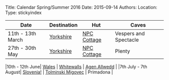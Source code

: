 Title: Calendar Spring/Summer 2016
Date: 2015-09-14
Authors:
Location:
Type: stickyindex

|Date              | Destination                          | Hut                                                                                  | Caves  |  
| ---              |  ---                                 | ---                                                                                  |  ---  |
|11th - 13th March| [Yorkshire](caves?search=Yorkshire)  | [NPC Cottage](http://www.northernpennineclub.org.uk/greenclose/greenclose.htm)       | Vespers and Spectacle|
|27th - 30th May| [Yorkshire](caves?search=Wales)  | [NPC Cottage](http://www.northernpennineclub.org.uk/greenclose/greenclose.htm)       | Plenty |

|10th - 12th June| [Wales](caves?search=Wales)  | [Whitewalls](http://www.chelseaspelaeo.org.uk/cottage.htm)       | [Agen Allwedd](caves?search=Agen) |
|7th July - 7th August| [Slovenia!](https://union.ic.ac.uk/rcc/caving/slovenia/)  | [Tolminski Migovec](https://union.ic.ac.uk/rcc/caving/slovenia/)       | Primadona |

